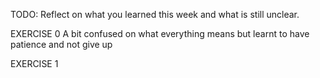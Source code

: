 TODO: Reflect on what you learned this week and what is still unclear.

EXERCISE 0
A bit confused on what everything means but learnt to have patience and not give up 

EXERCISE 1